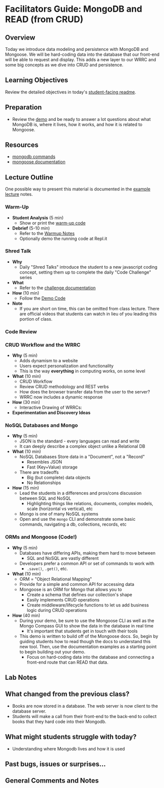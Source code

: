 # Facilitators Guide: MongoDB and READ (from CRUD)

## Overview

Today we introduce data modeling and persistence with MongoDB and Mongoose. We will be hard-coding data into the database that our front-end will be able to request and display. This adds a new layer to our WRRC and some big concepts as we dive into CRUD and persistence. 

## Learning Objectives

Review the detailed objectives in today's [student-facing readme](../README.md).

## Preparation

- Review the [demo](../demo) and be ready to answer a lot questions about what MongoDB is, where it lives, how it works, and how it is related to Mongoose.

## Resources

- [mongodb commands](https://docs.mongodb.com/manual/reference/mongo-shell/)
- [mongoose documentation](https://mongoosejs.com/docs/)

## Lecture Outline

One possible way to present this material is documented in the [example lecture](./LECTURE-EXAMPLE.md) notes.

### Warm-Up

- **Student Analysis** (5 min)
  - Show or print the [warm-up code](../warm-up/warm-up.md)
- **Debrief** (5-10 min)
  - Refer to the [Warmup Notes](../warm-up/NOTES.md)
  - Optionally demo the running code at Repl.it

### Shred Talk

- **Why**
  - Daily "Shred Talks" introduce the student to a new javascript coding concept, setting them up to complete the daily "Code Challenge" series
- **What**
  - Refer to the [challenge documentation](../challenges/README.md)
- **How** (10 min)
  - Follow the [Demo Code](../challenges/DEMO.md)
- **Note**
  - If you are short on time, this can be omitted from class lecture. There are official videos that students can watch in lieu of you leading this portion of class.

### Code Review

### CRUD Workflow and the WRRC

- **Why** (5 min)
  - Adds dynamism to a website
  - Users expect personalization and functionality
  - This is the way **everything** in computing works, on some level
- **What** (10 min)
  - CRUD Workflow
  - Review CRUD methodology and REST verbs
  - How does the browser transfer data from the user to the server?
  - WRRC now includes a dynamic response
- **How** (30 min)
  - Interactive Drawing of WRRCs: 
- **Experimentation and Discovery Ideas**

### NoSQL Databases and Mongo

- **Why** (5 min)
  - JSON is the standard - every languages can read and write
  - It can deeply describe a complex object unlike a Relational DB
- **What** (10 min)
  - NoSQL Databases Store data in a "Document", not a "Record"
    - Resembles JSON
    - Fast (Key+Value) storage
  - There are tradeoffs
    - Big (but complete) data objects
    - No Relationships
- **How** (15 min)
  - Lead the students in a differences and pros/cons discussion between SQL and NoSQL
    - Highlighting things like relations, documents, complex models, scale (horizontal vs vertical), etc
  - Mongo is one of many NoSQL systems
  - Open and use the `mongo` CLI and demonstrate some basic commands, navigating a db, collections, records, etc

### ORMs and Mongoose (Code!)

- **Why** (5 min)
  - Databases have differing APIs, making them hard to move between
    - SQL and NoSQL are vastly different
  - Developers prefer a common API or set of commands to work with
    - `.save()`, `.get()`, etc.
- **What** (10 min)
  - ORM = "Object Relational Mapping"
  - Provide for a simple and common API for accessing data
  - Mongoose is an ORM for Mongo that allows you to
    - Create a schema that defines our collection's shape
    - Easily implements CRUD operations
    - Create middleware/lifecycle functions to let us add business logic during CRUD operations
- **How** (40 min)
  - During your demo, be sure to use the Mongoose CLI as well as the Mongo Compass GUI to show the data in the database in real time
    - It's important that students get in touch with their tools
  - This demo is written to build off of the Mongoose docs. So, begin by guiding students how to read though the docs to understand this new tool. Then, use the documentation examples as a starting point to begin building out your demo.
    - Focus on hard-coding data into the database and connecting a front-end route that can READ that data.

## Lab Notes


## What changed from the previous class?

- Books are now stored in a database. The web server is now client to the database server.
- Students will make a call from their front-end to the back-end to collect books that they hard code into their Mongodb.

## What might students struggle with today?

- Understanding where Mongodb lives and how it is used

## Past bugs, issues or surprises...

## General Comments and Notes


